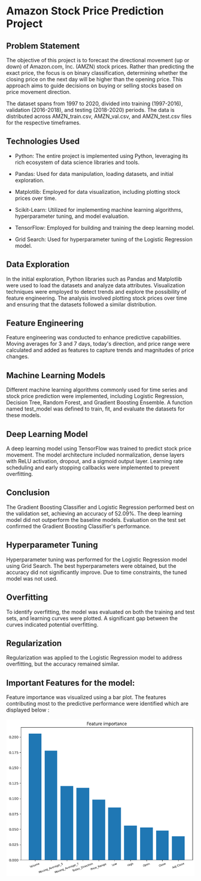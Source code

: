 # Amazon Stock Price Prediction Project
## Problem Statement
The objective of this project is to forecast the directional movement (up or down) of Amazon.com, Inc. (AMZN) stock prices. Rather than predicting the exact price, the focus is on binary classification, determining whether the closing price on the next day will be higher than the opening price. This approach aims to guide decisions on buying or selling stocks based on price movement direction.

The dataset spans from 1997 to 2020, divided into training (1997-2016), validation (2016-2018), and testing (2018-2020) periods. The data is distributed across AMZN_train.csv, AMZN_val.csv, and AMZN_test.csv files for the respective timeframes.

## Technologies Used
- Python: The entire project is implemented using Python, leveraging its rich ecosystem of data science libraries and tools.

- Pandas: Used for data manipulation, loading datasets, and initial exploration.

- Matplotlib: Employed for data visualization, including plotting stock prices over time.

- Scikit-Learn: Utilized for implementing machine learning algorithms, hyperparameter tuning, and model evaluation.

- TensorFlow: Employed for building and training the deep learning model.

- Grid Search: Used for hyperparameter tuning of the Logistic Regression model.

## Data Exploration
In the initial exploration, Python libraries such as Pandas and Matplotlib were used to load the datasets and analyze data attributes. Visualization techniques were employed to detect trends and explore the possibility of feature engineering. The analysis involved plotting stock prices over time and ensuring that the datasets followed a similar distribution.

## Feature Engineering
Feature engineering was conducted to enhance predictive capabilities. Moving averages for 3 and 7 days, today's direction, and price range were calculated and added as features to capture trends and magnitudes of price changes.

## Machine Learning Models
Different machine learning algorithms commonly used for time series and stock price prediction were implemented, including Logistic Regression, Decision Tree, Random Forest, and Gradient Boosting Ensemble. A function named test_model was defined to train, fit, and evaluate the datasets for these models.

## Deep Learning Model
A deep learning model using TensorFlow was trained to predict stock price movement. The model architecture included normalization, dense layers with ReLU activation, dropout, and a sigmoid output layer. Learning rate scheduling and early stopping callbacks were implemented to prevent overfitting.

## Conclusion
The Gradient Boosting Classifier and Logistic Regression performed best on the validation set, achieving an accuracy of 52.09%. The deep learning model did not outperform the baseline models. Evaluation on the test set confirmed the Gradient Boosting Classifier's performance.

## Hyperparameter Tuning
Hyperparameter tuning was performed for the Logistic Regression model using Grid Search. The best hyperparameters were obtained, but the accuracy did not significantly improve. Due to time constraints, the tuned model was not used.

## Overfitting
To identify overfitting, the model was evaluated on both the training and test sets, and learning curves were plotted. A significant gap between the curves indicated potential overfitting.

## Regularization
Regularization was applied to the Logistic Regression model to address overfitting, but the accuracy remained similar.

## Important Features for the model: 
Feature importance was visualized using a bar plot. The features contributing most to the predictive performance were identified which are displayed below :
<br/>
<br/>
![Important Features](https://github.com/harshalpanchal2000/Personal_Projects/blob/main/Data%20Analysis/Prediction%20of%20Amazon%20Stock%20Price%20Direction/Important%20Features.png)

